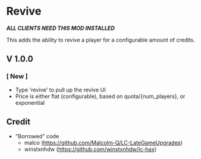 # Revive
***ALL CLIENTS NEED THIS MOD INSTALLED*** 

This adds the ability to revive a player for a configurable amount of credits.

## V 1.0.0
### **[ New ]**

- Type 'revive' to pull up the revive UI
- Price is either flat (configurable), based on quota/{num_players}, or exponential

## Credit
- "Borrowed" code
    - malco (https://github.com/Malcolm-Q/LC-LateGameUpgrades)
    - winstxnhdw (https://github.com/winstxnhdw/lc-hax)